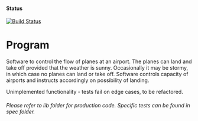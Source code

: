 #### Status
[![Build Status](https://travis-ci.org/6eff/airport_challenge.svg?branch=master)](https://travis-ci.org/6eff/airport_challenge)

# Program
Software to control the flow of planes at an airport. The planes can land and take off provided that the weather is sunny. Occasionally it may be stormy, in which case no planes can land or take off. Software controls capacity of airports and instructs accordingly on possibility of landing.

Unimplemented functionality - tests fail on edge cases, to be refactored.

###### Please refer to lib folder for production code. Specific tests can be found in spec folder.
